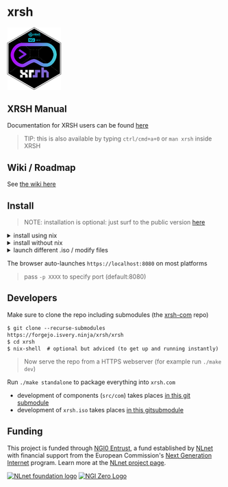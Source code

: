# xrsh

<img src='xrsh.svg' width="25%"/>

## XRSH Manual 

Documentation for XRSH users can be found [here](https://forgejo.isvery.ninja/xrsh/xrsh-buildroot/src/branch/main/buildroot-v86/board/v86/rootfs_overlay/root/manual.md)

> TIP: this is also available by typing `ctrl/cmd+a+0` or `man xrsh` inside XRSH

## Wiki / Roadmap

See [the wiki here](https://forgejo.isvery.ninja/xrsh/xrsh/wiki/Home#milestones)

## Install 

> NOTE: installation is optional: just surf to the public version [here](https://xrsh.isvery.ninja)

<details>
<summary>install using nix</summary>

[NIX](https://nixos.org/) is a convenient way to install or develop xrsh:

1. run `nix-run -p xrsh --run "xrsh.com"` (pass `-p XXXX` to specify non-default 8080 port )
2. build it when package does not exist: `nix-build -E "with import <nixpkgs> { }; callPackage ./xrsh.nix"`
</details>

<details>
    <summary>install without nix</summary>

1. Download [xrsh.com](https://forgejo.isvery.ninja/xrsh/xrsh/raw/branch/main/xrsh.com)
2. optional: run `unzip xrsh.com` to verify repository contents
3. run `chmod +x xrsh.com` in your console (only linux/mac)
4. run `./xrsh.com` in (any) shell
5. Profit! ✔
</details>

<details>
    <summary>launch different .iso / modify files</summary>

You can specify a different `.iso` file in various ways:

1. open the `xrsh.com` as a zip (drag-drop into a zip-manager, or add `.zip` extension) 
2. method 1: overwrite `xrsh.iso`
3. method 2: open `src/index.html` and change `isoterminal="iso: ./../xrsh.iso"` to another file/URL

> see developer-section below on building your own iso

</details>

The browser auto-launches `https://localhost:8080` on most platforms

> pass `-p XXXX` to specify port (default:8080)

## Developers 

Make sure to clone the repo including submodules (the [xrsh-com](https://forgejo.isvery.ninja/xrsh/xrsh-com) repo)

```
$ git clone --recurse-submodules https://forgejo.isvery.ninja/xrsh/xrsh
$ cd xrsh
$ nix-shell  # optional but adviced (to get up and running instantly)
```

> Now serve the repo from a HTTPS webserver (for example run `./make dev`)

Run `./make standalone` to package everything into `xrsh.com`

* development of components (`src/com`) takes places [in this git submodule](https://forgejo.isvery.ninja/xrsh/xrsh-com)
* development of `xrsh.iso` takes places [in this gitsubmodule](https://forgejo.isvery.ninja/xrsh/xrsh-buildroot)


## Funding

This project is funded through [NGI0 Entrust](https://nlnet.nl/entrust), a fund established by [NLnet](https://nlnet.nl) with financial support from the European Commission's [Next Generation Internet](https://ngi.eu) program. Learn more at the [NLnet project page](https://nlnet.nl/project/xrsh).

[<img src="https://nlnet.nl/logo/banner.png" alt="NLnet foundation logo" width="20%" />](https://nlnet.nl)
[<img src="https://nlnet.nl/image/logos/NGI0_tag.svg" alt="NGI Zero Logo" width="20%" />](https://nlnet.nl/entrust)
